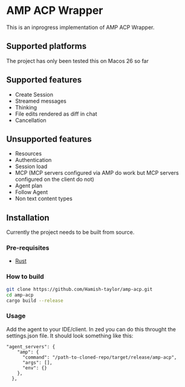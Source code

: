 # AMP ACP Wrapper

This is an inprogress implementation of AMP ACP Wrapper.

## Supported platforms
The project has only been tested this on Macos 26 so far

## Supported features
- Create Session
- Streamed messages
- Thinking
- File edits rendered as diff in chat
- Cancellation

## Unsupported features
- Resources
- Authentication
- Session load
- MCP (MCP servers configured via AMP do work but MCP servers configured on the client do not)
- Agent plan
- Follow Agent
- Non text content types

## Installation
Currently the project needs to be built from source.
### Pre-requisites
- [Rust](https://rustup.rs/)

### How to build
```bash
git clone https://github.com/Hamish-taylor/amp-acp.git
cd amp-acp
cargo build --release
```

### Usage
Add the agent to your IDE/client.
In zed you can do this throught the settings.json file. It should look something like this:
```
"agent_servers": {
    "amp": {
      "command": "/path-to-cloned-repo/target/release/amp-acp",
      "args": [],
      "env": {}
    },
  },
```
